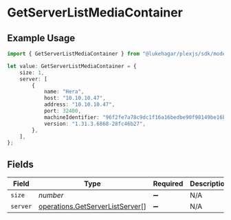 # GetServerListMediaContainer

## Example Usage

```typescript
import { GetServerListMediaContainer } from "@lukehagar/plexjs/sdk/models/operations";

let value: GetServerListMediaContainer = {
    size: 1,
    server: [
        {
            name: "Hera",
            host: "10.10.10.47",
            address: "10.10.10.47",
            port: 32400,
            machineIdentifier: "96f2fe7a78c9dc1f16a16bedbe90f98149be16b4",
            version: "1.31.3.6868-28fc46b27",
        },
    ],
};
```

## Fields

| Field                                                                                     | Type                                                                                      | Required                                                                                  | Description                                                                               | Example                                                                                   |
| ----------------------------------------------------------------------------------------- | ----------------------------------------------------------------------------------------- | ----------------------------------------------------------------------------------------- | ----------------------------------------------------------------------------------------- | ----------------------------------------------------------------------------------------- |
| `size`                                                                                    | *number*                                                                                  | :heavy_minus_sign:                                                                        | N/A                                                                                       | 1                                                                                         |
| `server`                                                                                  | [operations.GetServerListServer](../../../sdk/models/operations/getserverlistserver.md)[] | :heavy_minus_sign:                                                                        | N/A                                                                                       |                                                                                           |